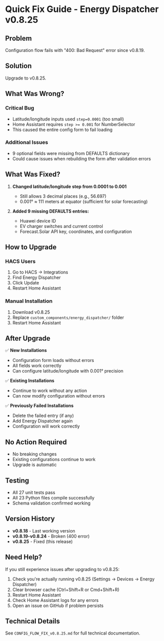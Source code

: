 # Quick Fix Guide - Energy Dispatcher v0.8.25

## Problem
Configuration flow fails with "400: Bad Request" error since v0.8.19.

## Solution
Upgrade to v0.8.25.

## What Was Wrong?

### Critical Bug
- Latitude/longitude inputs used `step=0.0001` (too small)
- Home Assistant requires `step >= 0.001` for NumberSelector
- This caused the entire config form to fail loading

### Additional Issues
- 9 optional fields were missing from DEFAULTS dictionary
- Could cause issues when rebuilding the form after validation errors

## What Was Fixed?

1. **Changed latitude/longitude step from 0.0001 to 0.001**
   - Still allows 3 decimal places (e.g., 56.697)
   - 0.001° ≈ 111 meters at equator (sufficient for solar forecasting)

2. **Added 9 missing DEFAULTS entries:**
   - Huawei device ID
   - EV charger switches and current control
   - Forecast.Solar API key, coordinates, and configuration

## How to Upgrade

### HACS Users
1. Go to HACS → Integrations
2. Find Energy Dispatcher
3. Click Update
4. Restart Home Assistant

### Manual Installation
1. Download v0.8.25
2. Replace `custom_components/energy_dispatcher/` folder
3. Restart Home Assistant

## After Upgrade

✅ **New Installations**
- Configuration form loads without errors
- All fields work correctly
- Can configure latitude/longitude with 0.001° precision

✅ **Existing Installations**
- Continue to work without any action
- Can now modify configuration without errors

✅ **Previously Failed Installations**
- Delete the failed entry (if any)
- Add Energy Dispatcher again
- Configuration will work correctly

## No Action Required
- No breaking changes
- Existing configurations continue to work
- Upgrade is automatic

## Testing
- All 27 unit tests pass
- All 23 Python files compile successfully
- Schema validation confirmed working

## Version History
- **v0.8.18** - Last working version
- **v0.8.19-v0.8.24** - Broken (400 error)
- **v0.8.25** - Fixed (this release)

## Need Help?
If you still experience issues after upgrading to v0.8.25:
1. Check you're actually running v0.8.25 (Settings → Devices → Energy Dispatcher)
2. Clear browser cache (Ctrl+Shift+R or Cmd+Shift+R)
3. Restart Home Assistant
4. Check Home Assistant logs for any errors
5. Open an issue on GitHub if problem persists

## Technical Details
See `CONFIG_FLOW_FIX_v0.8.25.md` for full technical documentation.
